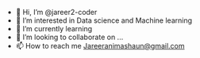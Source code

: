 - 👋 Hi, I’m @jareer2-coder
- 👀 I’m interested in Data science and Machine learning
- 🌱 I’m currently learning
- 💞️ I’m looking to collaborate on ...
- 📫 How to reach me Jareeranimashaun@gmail.com

<!---
jareer2-coder/jareer2-coder is a ✨ special ✨ repository because its `README.md` (this file) appears on your GitHub profile.
You can click the Preview link to take a look at your changes.
--->
